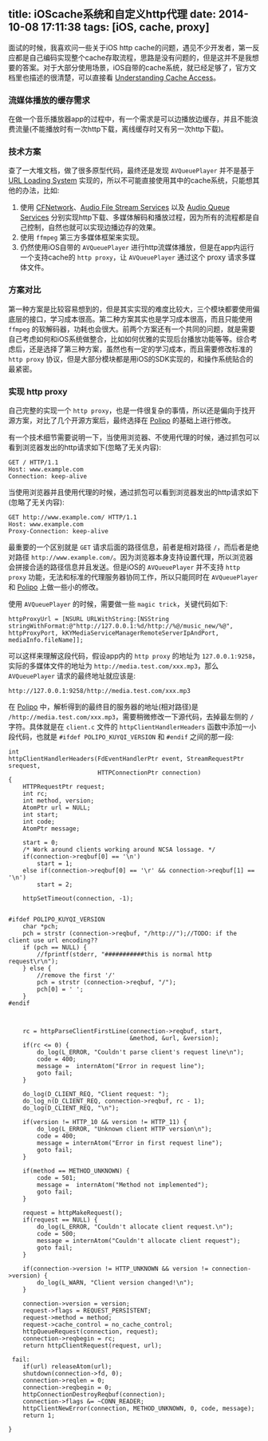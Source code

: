 title: iOScache系统和自定义http代理
date: 2014-10-08 17:11:38
tags: [iOS, cache, proxy]
---

面试的时候，我喜欢问一些关于iOS http cache的问题，遇见不少开发者，第一反应都是自己编码实现整个cache存取流程，思路是没有问题的，但是这并不是我想要的答案。对于大部分使用场景，iOS自带的cache系统，就已经足够了，官方文档里也描述的很清楚，可以直接看 [Understanding Cache Access](https://developer.apple.com/library/ios/documentation/Cocoa/Conceptual/URLLoadingSystem/Concepts/CachePolicies.html)。

### 流媒体播放的缓存需求
在做一个音乐播放器app的过程中，有一个需求是可以边播放边缓存，并且不能浪费流量(不能播放时有一次http下载，离线缓存时又有另一次http下载)。

### 技术方案
查了一大堆文档，做了很多原型代码，最终还是发现 `AVQueuePlayer` 并不是基于 [URL Loading System](https://developer.apple.com/library/ios/documentation/Cocoa/Conceptual/URLLoadingSystem/URLLoadingSystem.html) 实现的，所以不可能直接使用其中的cache系统，只能想其他的办法，比如:

1. 使用 [CFNetwork](https://developer.apple.com/library/ios/documentation/Networking/Conceptual/CFNetwork/Introduction/Introduction.html)、[Audio File Stream Services](https://developer.apple.com/library/ios/documentation/MusicAudio/Reference/AudioStreamReference/index.html) 以及 [Audio Queue Services](https://developer.apple.com/library/ios/documentation/MusicAudio/Conceptual/AudioQueueProgrammingGuide/Introduction/Introduction.html) 分别实现http下载、多媒体解码和播放过程，因为所有的流程都是自己控制，自然也就可以实现边播边存的效果。  
2. 使用 `ffmpeg` 第三方多媒体框架来实现。  
3. 仍然使用iOS自带的 `AVQueuePlayer` 进行http流媒体播放，但是在app内运行一个支持cache的 `http proxy`，让 `AVQueuePlayer` 通过这个 proxy 请求多媒体文件。

### 方案对比
第一种方案是比较容易想到的，但是其实实现的难度比较大，三个模块都要使用偏底层的接口，学习成本很高。第二种方案其实也是学习成本很高，而且只能使用 `ffmpeg` 的软解码器，功耗也会很大。前两个方案还有一个共同的问题，就是需要自己考虑如何和iOS系统做整合，比如如何优雅的实现后台播放功能等等。综合考虑后，还是选择了第三种方案，虽然也有一定的学习成本，而且需要修改标准的 `http proxy` 协议，但是大部分模块都是用iOS的SDK实现的，和操作系统贴合的最紧密。

### 实现 http proxy
自己完整的实现一个 `http proxy`，也是一件很复杂的事情，所以还是偏向于找开源方案，对比了几个开源方案后，最终选择在 [Polipo](http://www.pps.univ-paris-diderot.fr/~jch/software/polipo/) 的基础上进行修改。
  
有一个技术细节需要说明一下，当使用浏览器、不使用代理的时候，通过抓包可以看到浏览器发出的http请求如下(忽略了无关内容):  

```   
GET / HTTP/1.1
Host: www.example.com
Connection: keep-alive
```

当使用浏览器并且使用代理的时候，通过抓包可以看到浏览器发出的http请求如下(忽略了无关内容):

```   
GET http://www.example.com/ HTTP/1.1
Host: www.example.com
Proxy-Connection: keep-alive
```

最重要的一个区别就是 `GET` 请求后面的路径信息，前者是相对路径 `/`，而后者是绝对路径 `http://www.example.com/`。因为浏览器本身支持设置代理，所以浏览器会拼接合适的路径信息并且发送。但是iOS的 `AVQueuePlayer` 并不支持 `http proxy` 功能，无法和标准的代理服务器协同工作，所以只能同时在 `AVQueuePlayer` 和 [Polipo](http://www.pps.univ-paris-diderot.fr/~jch/software/polipo/) 上做一些小的修改。

使用 `AVQueuePlayer` 的时候，需要做一些 `magic trick`，关键代码如下:

```
httpProxyUrl = [NSURL URLWithString:[NSString stringWithFormat:@"http://127.0.0.1:%d/http://%@/music_new/%@", httpProxyPort, kKYMediaServiceManagerRemoteServerIpAndPort, mediaInfo.fileName]];
```

可以这样来理解这段代码，假设app内的 `http proxy` 的地址为 `127.0.0.1:9258`，实际的多媒体文件的地址为 `http://media.test.com/xxx.mp3`，那么 `AVQueuePlayer` 请求的最终地址就应该是:

```
http://127.0.0.1:9258/http://media.test.com/xxx.mp3
```

在 [Polipo](http://www.pps.univ-paris-diderot.fr/~jch/software/polipo/) 中，解析得到的最终目的服务器的地址(相对路径)是 `/http://media.test.com/xxx.mp3`，需要稍微修改一下源代码，去掉最左侧的 `/` 字符。具体就是在 `client.c` 文件的 `httpClientHandlerHeaders` 函数中添加一小段代码，也就是 `#ifdef POLIPO_KUYQI_VERSION` 和 `#endif` 之间的那一段:

```
int
httpClientHandlerHeaders(FdEventHandlerPtr event, StreamRequestPtr srequest,
                         HTTPConnectionPtr connection)
{
    HTTPRequestPtr request;
    int rc;
    int method, version;
    AtomPtr url = NULL;
    int start;
    int code;
    AtomPtr message;

    start = 0;
    /* Work around clients working around NCSA lossage. */
    if(connection->reqbuf[0] == '\n')
        start = 1;
    else if(connection->reqbuf[0] == '\r' && connection->reqbuf[1] == '\n')
        start = 2;

    httpSetTimeout(connection, -1);
    
    
#ifdef POLIPO_KUYQI_VERSION
    char *pch;
    pch = strstr (connection->reqbuf, "/http://");//TODO: if the client use url encoding??
    if (pch == NULL) {
        //fprintf(stderr, "###########this is normal http request\r\n");
    } else {
        //remove the first '/'
        pch = strstr (connection->reqbuf, "/");
        pch[0] = ' ';
    }
#endif
    
    
    
    rc = httpParseClientFirstLine(connection->reqbuf, start,
                                  &method, &url, &version);
    if(rc <= 0) {
        do_log(L_ERROR, "Couldn't parse client's request line\n");
        code = 400;
        message =  internAtom("Error in request line");
        goto fail;
    }

    do_log(D_CLIENT_REQ, "Client request: ");
    do_log_n(D_CLIENT_REQ, connection->reqbuf, rc - 1);
    do_log(D_CLIENT_REQ, "\n");

    if(version != HTTP_10 && version != HTTP_11) {
        do_log(L_ERROR, "Unknown client HTTP version\n");
        code = 400;
        message = internAtom("Error in first request line");
        goto fail;
    }

    if(method == METHOD_UNKNOWN) {
        code = 501;
        message =  internAtom("Method not implemented");
        goto fail;
    }

    request = httpMakeRequest();
    if(request == NULL) {
        do_log(L_ERROR, "Couldn't allocate client request.\n");
        code = 500;
        message = internAtom("Couldn't allocate client request");
        goto fail;
    }

    if(connection->version != HTTP_UNKNOWN && version != connection->version) {
        do_log(L_WARN, "Client version changed!\n");
    }

    connection->version = version;
    request->flags = REQUEST_PERSISTENT;
    request->method = method;
    request->cache_control = no_cache_control;
    httpQueueRequest(connection, request);
    connection->reqbegin = rc;
    return httpClientRequest(request, url);

 fail:
    if(url) releaseAtom(url);
    shutdown(connection->fd, 0);
    connection->reqlen = 0;
    connection->reqbegin = 0;
    httpConnectionDestroyReqbuf(connection);
    connection->flags &= ~CONN_READER;
    httpClientNewError(connection, METHOD_UNKNOWN, 0, code, message);
    return 1;

}
```


